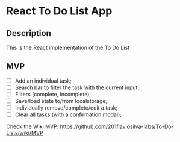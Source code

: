 # React To Do List App

## Description

This is the React implementation of the To Do List

## MVP

- [ ] Add an individual task;
- [ ] Search bar to filter the task with the current input;
- [ ] Filters (complete, incomplete);
- [ ] Save/load state to/from localstorage;
- [ ] Individually remove/complete/edit a task;
- [ ] Clear all tasks (with a confirmation modal);

Check the Wiki MVP: https://github.com/201flaviosilva-labs/To-Do-Lists/wiki/MVP
